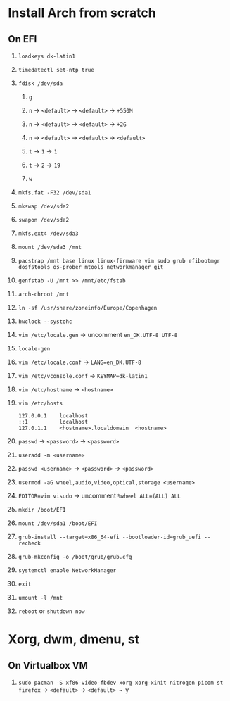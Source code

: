 
# Install Arch from scratch

## On EFI

1. `loadkeys dk-latin1`

2. `timedatectl set-ntp true`

3. `fdisk /dev/sda`

    1. `g`

    2. `n` → `<default>` → `<default>` → `+550M`

    3. `n` → `<default>` → `<default>` → `+2G`

    4. `n` → `<default>` → `<default>` → `<default>`

    5. `t` → `1` → `1`

    6. `t` → `2` → `19`

    7. `w`

4. `mkfs.fat -F32 /dev/sda1`

5. `mkswap /dev/sda2`

6. `swapon /dev/sda2`

7. `mkfs.ext4 /dev/sda3`

8. `mount /dev/sda3 /mnt`

9. `pacstrap /mnt base linux linux-firmware vim sudo grub efibootmgr dosfstools os-prober mtools networkmanager git`

10. `genfstab -U /mnt >> /mnt/etc/fstab`

11. `arch-chroot /mnt`

12. `ln -sf /usr/share/zoneinfo/Europe/Copenhagen`

13. `hwclock --systohc`

15. `vim /etc/locale.gen` → uncomment `en_DK.UTF-8 UTF-8`

16. `locale-gen`

17. `vim /etc/locale.conf` → `LANG=en_DK.UTF-8`

18. `vim /etc/vconsole.conf` → `KEYMAP=dk-latin1`

19. `vim /etc/hostname` → `<hostname>`

20. `vim /etc/hosts`

    ```
    127.0.0.1    localhost
    ::1          localhost
    127.0.1.1    <hostname>.localdomain  <hostname>
    ```

21. `passwd` → `<password>` → `<password>`

22. `useradd -m <username>`

23. `passwd <username>` → `<password>` → `<password>`

24. `usermod -aG wheel,audio,video,optical,storage <username>`

26. `EDITOR=vim visudo` → uncomment `%wheel ALL=(ALL) ALL`

28. `mkdir /boot/EFI`

29. `mount /dev/sda1 /boot/EFI`

30. `grub-install --target=x86_64-efi --bootloader-id=grub_uefi --recheck`

31. `grub-mkconfig -o /boot/grub/grub.cfg`

33. `systemctl enable NetworkManager`

34. `exit`

35. `umount -l /mnt`

36. `reboot` or `shutdown now`

# Xorg, dwm, dmenu, st

## On Virtualbox VM

1. `sudo pacman -S xf86-video-fbdev xorg xorg-xinit nitrogen picom st firefox` → `<default>` → `<default> → `y
